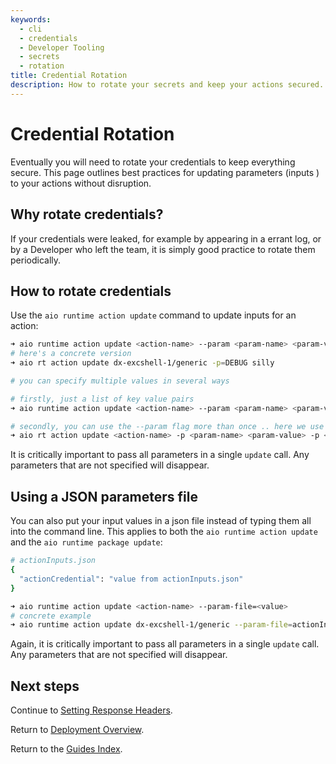 ```yaml
---
keywords:
  - cli
  - credentials
  - Developer Tooling
  - secrets
  - rotation
title: Credential Rotation
description: How to rotate your secrets and keep your actions secured.
---
```


# Credential Rotation

Eventually you will need to rotate your credentials to keep everything secure.  This page outlines best practices for updating parameters (inputs ) to your actions without disruption.

## Why rotate credentials?

If your credentials were leaked, for example by appearing in a errant log, or by a Developer who left the team, it is simply good practice to rotate them periodically.

## How to rotate credentials

Use the `aio runtime action update` command to update inputs for an action:

```bash
➜ aio runtime action update <action-name> --param <param-name> <param-value>
# here's a concrete version
➜ aio rt action update dx-excshell-1/generic -p=DEBUG silly

# you can specify multiple values in several ways

# firstly, just a list of key value pairs
➜ aio runtime action update <action-name> --param <param-name> <param-value> <param-name> <param-value> <param-name> <param-value>

# secondly, you can use the --param flag more than once .. here we use the shortened version -p
➜ aio rt action update <action-name> -p <param-name> <param-value> -p <param-name> <param-value> -p <param-name> <param-value>
```

<InlineAlert slots="text" />

It is critically important to pass all parameters in a single `update` call.  Any parameters that are not specified will disappear.

## Using a JSON parameters file

You can also put your input values in a json file instead of typing them all into the command line.  This applies to both the `aio runtime action update` and the `aio runtime package update`:

```bash
# actionInputs.json
{
  "actionCredential": "value from actionInputs.json"
}

➜ aio runtime action update <action-name> --param-file=<value>
# concrete example
➜ aio runtime action update dx-excshell-1/generic --param-file=actionInputs.json
```

<InlineAlert slots="text" />

Again, it is critically important to pass all parameters in a single `update` call. Any parameters that are not specified will disappear.

## Next steps

Continue to [Setting Response Headers](setting_response_headers.md).

Return to [Deployment Overview](deployment.md).

Return to the [Guides Index](../../guides_index.md).
